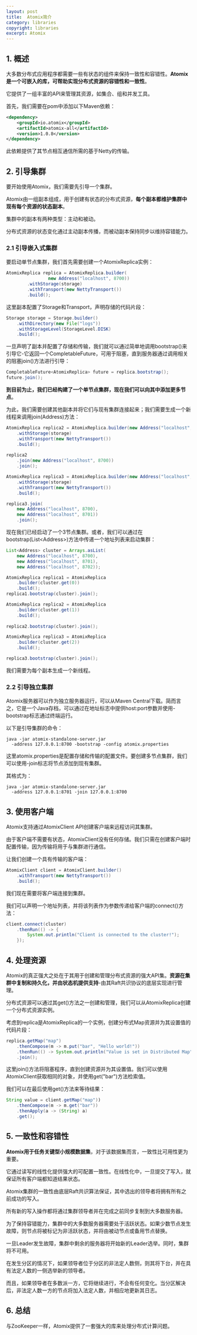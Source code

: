 ```yaml
---
layout: post
title:  Atomix简介
category: libraries
copyright: libraries
excerpt: Atomix
---
```


## 1. 概述

大多数分布式应用程序都需要一些有状态的组件来保持一致性和容错性。**Atomix是一个可嵌入的库，可帮助实现分布式资源的容错性和一致性**。

它提供了一组丰富的API来管理其资源，如集合、组和并发工具。

首先，我们需要在pom中添加以下Maven依赖：

```xml
<dependency>
    <groupId>io.atomix</groupId>
    <artifactId>atomix-all</artifactId>
    <version>1.0.8</version>
</dependency>
```

此依赖提供了其节点相互通信所需的基于Netty的传输。

## 2. 引导集群

要开始使用Atomix，我们需要先引导一个集群。

Atomix由一组副本组成，用于创建有状态的分布式资源，**每个副本都维护集群中现有每个资源的状态副本**。

集群中的副本有两种类型：主动和被动。

分布式资源的状态变化通过主动副本传播，而被动副本保持同步以维持容错能力。

### 2.1 引导嵌入式集群

要启动单节点集群，我们首先需要创建一个AtomixReplica实例：

```java
AtomixReplica replica = AtomixReplica.builder(
                new Address("localhost", 8700))
        .withStorage(storage)
        .withTransport(new NettyTransport())
        .build();
```

这里副本配置了Storage和Transport，声明存储的代码片段：

```java
Storage storage = Storage.builder()
    .withDirectory(new File("logs"))
    .withStorageLevel(StorageLevel.DISK)
    .build();
```

一旦声明了副本并配置了存储和传输，我们就可以通过简单地调用bootstrap()来引导它-它返回一个CompletableFuture，可用于阻塞，直到服务器通过调用相关的阻塞join()方法进行引导：

```java
CompletableFuture<AtomixReplica> future = replica.bootstrap();
future.join();
```

**到目前为止，我们已经构建了一个单节点集群，现在我们可以向其中添加更多节点**。

为此，我们需要创建其他副本并将它们与现有集群连接起来；我们需要生成一个新线程来调用join(Address)方法：

```java
AtomixReplica replica2 = AtomixReplica.builder(new Address("localhost", 8701))
    .withStorage(storage)
    .withTransport(new NettyTransport())
    .build();
  
replica2
    .join(new Address("localhost", 8700))
    .join();

AtomixReplica replica3 = AtomixReplica.builder(new Address("localhost", 8702))
    .withStorage(storage)
    .withTransport(new NettyTransport())
    .build();

replica3.join(
    new Address("localhost", 8700), 
    new Address("localhost", 8701))
    .join();
```

现在我们已经启动了一个3节点集群。或者，我们可以通过在bootstrap(List<Address\>)方法中传递一个地址列表来启动集群：

```java
List<Address> cluster = Arrays.asList(
    new Address("localhost", 8700), 
    new Address("localhost", 8701), 
    new Address("localhsot", 8702));

AtomixReplica replica1 = AtomixReplica
    .builder(cluster.get(0))
    .build();
replica1.bootstrap(cluster).join();

AtomixReplica replica2 = AtomixReplica
    .builder(cluster.get(1))
    .build();
            
replica2.bootstrap(cluster).join();

AtomixReplica replica3 = AtomixReplica
    .builder(cluster.get(2))
    .build();

replica3.bootstrap(cluster).join();
```

我们需要为每个副本生成一个新线程。

### 2.2 引导独立集群

Atomix服务器可以作为独立服务器运行，可以从Maven Central下载。简而言之，它是一个Java存档，可以通过在地址标志中提供host:port参数并使用-bootstrap标志通过终端运行。

以下是引导集群的命令：

```shell
java -jar atomix-standalone-server.jar 
  -address 127.0.0.1:8700 -bootstrap -config atomix.properties
```

这里atomix.properties是配置存储和传输的配置文件。要创建多节点集群，我们可以使用-join标志将节点添加到现有集群。

其格式为：

```shell
java -jar atomix-standalone-server.jar 
  -address 127.0.0.1:8701 -join 127.0.0.1:8700
```

## 3. 使用客户端

Atomix支持通过AtomixClient API创建客户端来远程访问其集群。

由于客户端不需要有状态，AtomixClient没有任何存储。我们只需在创建客户端时配置传输，因为传输将用于与集群进行通信。

让我们创建一个具有传输的客户端：

```java
AtomixClient client = AtomixClient.builder()
    .withTransport(new NettyTransport())
    .build();
```

我们现在需要将客户端连接到集群。

我们可以声明一个地址列表，并将该列表作为参数传递给客户端的connect()方法：

```java
client.connect(cluster)
    .thenRun(() -> {
        System.out.println("Client is connected to the cluster!");
    });
```

## 4. 处理资源

Atomix的真正强大之处在于其用于创建和管理分布式资源的强大API集。**资源在集群中复制和持久化，并由状态机提供支持**-由其Raft共识协议的底层实现进行管理。

分布式资源可以通过其get()方法之一创建和管理，我们可以从AtomixReplica创建一个分布式资源实例。

考虑到replica是AtomixReplica的一个实例，创建分布式Map资源并为其设置值的代码片段：

```java
replica.getMap("map")
    .thenCompose(m -> m.put("bar", "Hello world!"))
    .thenRun(() -> System.out.println("Value is set in Distributed Map"))
    .join();
```

这里join()方法将阻塞程序，直到创建资源并为其设置值。我们可以使用AtomixClient获取相同的对象，并使用get("bar")方法检索值。

我们可以在最后使用get()方法来等待结果：

```java
String value = client.getMap("map"))
    .thenCompose(m -> m.get("bar"))
    .thenApply(a -> (String) a)
    .get();
```

## 5. 一致性和容错性

**Atomix用于任务关键型小规模数据集**，对于该数据集而言，一致性比可用性更为重要。

它通过读写的线性化提供强大的可配置一致性。在线性化中，一旦提交了写入，就保证所有客户端都知道结果状态。

Atomix集群的一致性由底层Raft共识算法保证，其中选出的领导者将拥有所有之前成功的写入。

所有新的写入操作都将通过集群领导者并在完成之前同步复制到大多数服务器。

为了保持容错能力，集群中的大多数服务器需要处于活跃状态。如果少数节点发生故障，则节点将被标记为非活跃状态，并将由被动节点或备用节点替换。

一旦Leader发生故障，集群中剩余的服务器将开始新的Leader选举。同时，集群将不可用。

在发生分区的情况下，如果领导者位于分区的非法定人数侧，则其将下台，并在具有法定人数的一侧选举新的领导者。

而且，如果领导者在多数派一方，它将继续进行，不会有任何变化。当分区解决后，非法定人数一方的节点将加入法定人数，并相应地更新其日志。

## 6. 总结

与ZooKeeper一样，Atomix提供了一套强大的库来处理分布式计算问题。